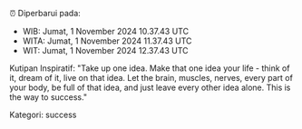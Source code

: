 ⏰ Diperbarui pada:
- WIB: Jumat, 1 November 2024 10.37.43 UTC
- WITA: Jumat, 1 November 2024 11.37.43 UTC
- WIT: Jumat, 1 November 2024 12.37.43 UTC

Kutipan Inspiratif:
"Take up one idea. Make that one idea your life - think of it, dream of it, live on that idea. Let the brain, muscles, nerves, every part of your body, be full of that idea, and just leave every other idea alone. This is the way to success."


Kategori: success

